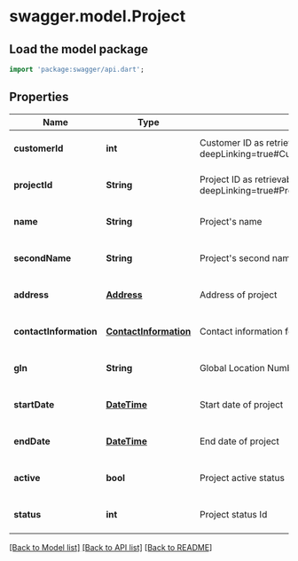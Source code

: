 # swagger.model.Project

## Load the model package
```dart
import 'package:swagger/api.dart';
```

## Properties
Name | Type | Description | Notes
------------ | ------------- | ------------- | -------------
**customerId** | **int** | Customer ID as retrievable from &lt;a href&#x3D;\&quot;?deepLinking&#x3D;true#Customer/GetAllCustomers\&quot;&gt;/api/Customer&lt;/a&gt; | [optional] [default to null]
**projectId** | **String** | Project ID as retrievable from &lt;a href&#x3D;\&quot;?deepLinking&#x3D;true#Project/GetAllProjects\&quot;&gt;/api/Project&lt;/a&gt; | [optional] [default to null]
**name** | **String** | Project&#39;s name | [optional] [default to null]
**secondName** | **String** | Project&#39;s second name | [optional] [default to null]
**address** | [**Address**](Address.md) | Address of project | [optional] [default to null]
**contactInformation** | [**ContactInformation**](ContactInformation.md) | Contact information for project | [optional] [default to null]
**gln** | **String** | Global Location Number of project | [optional] [default to null]
**startDate** | [**DateTime**](DateTime.md) | Start date of project | [optional] [default to null]
**endDate** | [**DateTime**](DateTime.md) | End date of project | [optional] [default to null]
**active** | **bool** | Project active status | [optional] [default to null]
**status** | **int** | Project status Id | [optional] [default to null]

[[Back to Model list]](../README.md#documentation-for-models) [[Back to API list]](../README.md#documentation-for-api-endpoints) [[Back to README]](../README.md)


